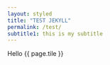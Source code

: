 ```yaml
---
layout: styled
title: "TEST JEKYLL"
permalink: /test/
subtitle1: this is my subtitle
---
```


Hello {{ page.tile }}
